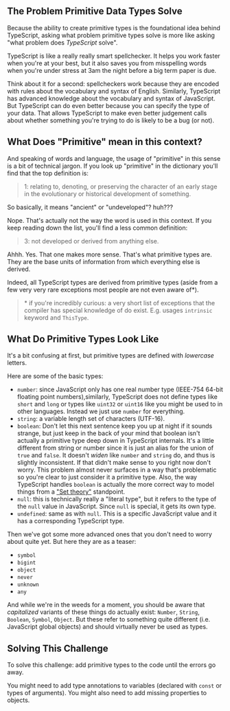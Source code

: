 ## The Problem Primitive Data Types Solve

Because the ability to create primitive types is the foundational idea behind TypeScript, asking what problem primitive types solve is more like asking "what problem does _TypeScript_ solve".

TypeScript is like a really really smart spellchecker. It helps you work faster when you're at your best, but it also saves you from misspelling words when you're under stress at 3am the night before a big term paper is due.

Think about it for a second: spellcheckers work because they are encoded with rules about the vocabulary and syntax of English. Similarly, TypeScript has advanced knowledge about the vocabulary and syntax of JavaScript. But TypeScript can do even better because you can specify the type of your data. That allows TypeScript to make even better judgement calls about whether something you're trying to do is likely to be a bug (or not).

## What Does "Primitive" mean in this context?

And speaking of words and language, the usage of "primitive" in this sense is a bit of technical jargon. If you look up "primitive" in the dictionary you'll find that the top definition is:

> 1: relating to, denoting, or preserving the character of an early stage in the evolutionary or historical development of something.

So basically, it means "ancient" or "undeveloped"? huh???

Nope. That's actually not the way the word is used in this context. If you keep reading down the list, you'll find a less common definition:

> 3: not developed or derived from anything else.

Ahhh. Yes. That one makes more sense. That's what primitive types are. They are the base units of information from which everything else is derived.

Indeed, all TypeScript types are derived from primitive types (aside from a few very very rare exceptions most people are not even aware of\*).

> \* if you're incredibly curious: a very short list of exceptions that the compiler has special knowledge of do exist. E.g. usages `intrinsic` keyword and `ThisType`.

## What Do Primitive Types Look Like

It's a bit confusing at first, but primitive types are defined with _lowercase_ letters.

Here are some of the basic types:

- `number`: since JavaScript only has one real number type (IEEE-754 64-bit floating point numbers),similarly, TypeScript does not define types like `short` and `long` or types like `uint32` or `uint16` like you might be used to in other languages. Instead we just use `number` for everything.
- `string`: a variable length set of characters (UTF-16).
- `boolean`: Don't let this next sentence keep you up at night if it sounds strange, but just keep in the back of your mind that boolean isn't actually a primitive type deep down in TypeScript internals. It's a little different from string or number since it is just an alias for the union of `true` and `false`. It doesn't _widen_ like `number` and `string` do, and thus is slightly inconsistent. If that didn't make sense to you right now don't worry. This problem almost never surfaces in a way that's problematic so you're clear to just consider it a primitive type. Also, the way TypeScript handles `boolean` is actually the more correct way to model things from a ["Set theory"](https://en.wikipedia.org/wiki/Set_theory) standpoint.
- `null`: this is technically really a "literal type", but it refers to the type of the `null` value in JavaScript. Since `null` is special, it gets its own type.
- `undefined`: same as with `null`. This is a specific JavaScript value and it has a corresponding TypeScript type.

Then we've got some more advanced ones that you don't need to worry about quite yet. But here they are as a teaser:

- `symbol`
- `bigint`
- `object`
- `never`
- `unknown`
- `any`

And while we're in the weeds for a moment, you should be aware that _capitalized_ variants of these things do actually exist: `Number`, `String`, `Boolean`, `Symbol`, `Object`. But these refer to something quite different (i.e. JavaScript global objects) and should virtually never be used as types.

## Solving This Challenge

To solve this challenge: add primitive types to the code until the errors go away.

You might need to add type annotations to variables (declared with `const` or types of arguments). You might also need to add missing properties to objects.
